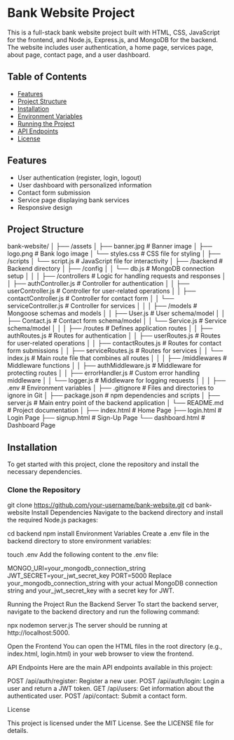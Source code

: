 # Bank Website Project

This is a full-stack bank website project built with HTML, CSS, JavaScript for the frontend, and Node.js, Express.js, and MongoDB for the backend. The website includes user authentication, a home page, services page, about page, contact page, and a user dashboard.

## Table of Contents

- [Features](#features)
- [Project Structure](#project-structure)
- [Installation](#installation)
- [Environment Variables](#environment-variables)
- [Running the Project](#running-the-project)
- [API Endpoints](#api-endpoints)
- [License](#license)

## Features

- User authentication (register, login, logout)
- User dashboard with personalized information
- Contact form submission
- Service page displaying bank services
- Responsive design

## Project Structure

bank-website/
│
├── /assets
│ ├── banner.jpg # Banner image
│ ├── logo.png # Bank logo image
│ └── styles.css # CSS file for styling
│
├── /scripts
│ └── script.js # JavaScript file for interactivity
│
├── /backend # Backend directory
│ ├── /config
│ │ └── db.js # MongoDB connection setup
│ │
│ ├── /controllers # Logic for handling requests and responses
│ │ ├── authController.js # Controller for authentication
│ │ ├── userController.js # Controller for user-related operations
│ │ ├── contactController.js # Controller for contact form
│ │ └── serviceController.js # Controller for services
│ │
│ ├── /models # Mongoose schemas and models
│ │ ├── User.js # User schema/model
│ │ ├── Contact.js # Contact form schema/model
│ │ └── Service.js # Service schema/model
│ │
│ ├── /routes # Defines application routes
│ │ ├── authRoutes.js # Routes for authentication
│ │ ├── userRoutes.js # Routes for user-related operations
│ │ ├── contactRoutes.js # Routes for contact form submissions
│ │ ├── serviceRoutes.js # Routes for services
│ │ └── index.js # Main route file that combines all routes
│ │
│ ├── /middlewares # Middleware functions
│ │ ├── authMiddleware.js # Middleware for protecting routes
│ │ ├── errorHandler.js # Custom error handling middleware
│ │ └── logger.js # Middleware for logging requests
│ │
│ ├── .env # Environment variables
│ ├── .gitignore # Files and directories to ignore in Git
│ ├── package.json # npm dependencies and scripts
│ ├── server.js # Main entry point of the backend application
│ └── README.md # Project documentation
│
├── index.html # Home Page
├── login.html # Login Page
├── signup.html # Sign-Up Page
└── dashboard.html # Dashboard Page

## Installation

To get started with this project, clone the repository and install the necessary dependencies.

### Clone the Repository

git clone https://github.com/your-username/bank-website.git
cd bank-website
Install Dependencies
Navigate to the backend directory and install the required Node.js packages:

cd backend
npm install
Environment Variables
Create a .env file in the backend directory to store environment variables:

touch .env
Add the following content to the .env file:

MONGO_URI=your_mongodb_connection_string
JWT_SECRET=your_jwt_secret_key
PORT=5000
Replace your_mongodb_connection_string with your actual MongoDB connection string and your_jwt_secret_key with a secret key for JWT.

Running the Project
Run the Backend Server
To start the backend server, navigate to the backend directory and run the following command:

npx nodemon server.js
The server should be running at http://localhost:5000.

Open the Frontend
You can open the HTML files in the root directory (e.g., index.html, login.html) in your web browser to view the frontend.

API Endpoints
Here are the main API endpoints available in this project:

POST /api/auth/register: Register a new user.
POST /api/auth/login: Login a user and return a JWT token.
GET /api/users: Get information about the authenticated user.
POST /api/contact: Submit a contact form.

License

This project is licensed under the MIT License. See the LICENSE file for details.
